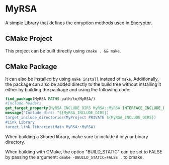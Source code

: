 # MyRSA
A simple Library that defines the enryption methods used in [Encryptor](https://github.com/Narmjep/EncryptorCMDL).

## CMake Project
This project can be built directly using ```cmake . && make```.

## CMake Package
It can also be installed by using ```make install``` instead of ```make```.
Additionally, the package can also be added directly to the build tree without installing it either by building the package and using the following code: 
```cmake
find_package(MyRSA PATHS path/to/MyRSA/)
#Include headers
get_target_property(MyRSA_INCLUDE_DIRS MyRSA::MyRSA INTERFACE_INCLUDE_DIRECTORIES)
message("Include dirs: "${MyRSA_INCLUDE_DIRS})
target_include_directories(MyProject PRIVATE ${MyRSA_INCLUDE_DIRS})
#Link Library
target_link_libraries(Main MyRSA::MyRSA)
```
When building a Shared library, make sure to include it in your binary directory.

When building with CMake, the option "BUILD_STATIC" can be set to FALSE by passing the argument: ```cmake -DBUILD_STATIC=FALSE .``` to cmake.
